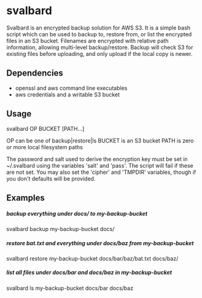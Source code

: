 # svalbard
Svalbard is an encrypted backup solution for AWS S3.  It is a simple bash script which can be used to backup to, restore from, or list the encrypted files in an S3 bucket.  Filenames are encrypted with relative path information, allowing multi-level backup/restore.  Backup will check S3 for existing files before uploading, and only upload if the local copy is newer.

## Dependencies
- openssl and aws command line executables
- aws credentials and a writable S3 bucket

## Usage
svalbard OP BUCKET [PATH...]

OP can be one of backup|restore|ls
BUCKET is an S3 bucket
PATH is zero or more local filesystem paths

The password and salt used to derive the encryption key must be set in ~/.svalbard using the variables 'salt' and 'pass'.  The script will fail if these are not set.  You may also set the 'cipher' and 'TMPDIR' variables, though if you don't defaults will be provided.

## Examples
##### backup everything under docs/ to my-backup-bucket
svalbard backup my-backup-bucket docs/

##### restore bat.txt and everything under docs/baz from my-backup-bucket
svalbard restore my-backup-bucket docs/bar/baz/bat.txt docs/baz/

##### list all files under docs/bar and docs/baz in my-backup-bucket
svalbard ls my-backup-bucket docs/bar docs/baz

